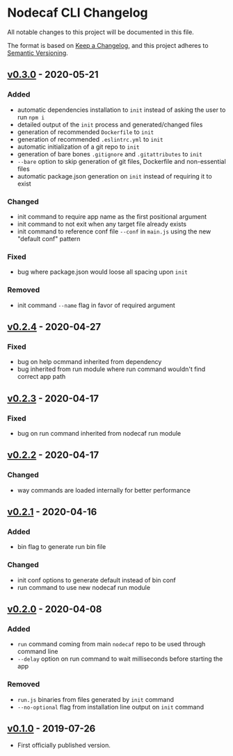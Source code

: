 # Nodecaf CLI Changelog

All notable changes to this project will be documented in this file.

The format is based on [Keep a Changelog](https://keepachangelog.com/en/1.0.0/),
and this project adheres to [Semantic Versioning](https://semver.org/spec/v2.0.0.html).

## [v0.3.0] - 2020-05-21

### Added

- automatic dependencies installation to `init` instead of asking the user to run `npm i`
- detailed output of the `init` process and generated/changed files
- generation of recommended `Dockerfile` to `init`
- generation of recommended `.eslintrc.yml` to `init`
- automatic initialization of a git repo to `init`
- generation of bare bones `.gitignore` and `.gitattributes` to `init`
- `--bare` option to skip generation of git files, Dockerfile and non-essential files
- automatic package.json generation on `init` instead of requiring it to exist

### Changed

- init command to require app name as the first positional argument
- init command to not exit when any target file already exists
- init command to reference conf file `--conf` in `main.js` using the new "default conf" pattern

### Fixed

- bug where package.json would loose all spacing upon `init`

### Removed

- init command `--name` flag in favor of required argument

## [v0.2.4] - 2020-04-27

### Fixed

- bug on help ocmmand inherited from dependency
- bug inherited from run module where run command wouldn't find correct app path

## [v0.2.3] - 2020-04-17

### Fixed

- bug on run command inherited from nodecaf run module

## [v0.2.2] - 2020-04-17

### Changed

- way commands are loaded internally for better performance

## [v0.2.1] - 2020-04-16

### Added

- bin flag to generate run bin file

### Changed

- init conf options to generate default instead of bin conf
- run command to use new nodecaf run module

## [v0.2.0] - 2020-04-08

### Added

- `run` command coming from main `nodecaf` repo to be used through command line
- `--delay` option on run command to wait milliseconds before starting the app

### Removed

- `run.js` binaries from files generated by `init` command
- `--no-optional` flag from installation line output on `init` command

## [v0.1.0] - 2019-07-26

- First officially published version.

[v0.1.0]: https://gitlab.com/GCSBOSS/nodecaf-cli/-/tags/v0.1.0
[v0.2.0]: https://gitlab.com/GCSBOSS/nodecaf-cli/-/tags/v0.2.0
[v0.2.1]: https://gitlab.com/GCSBOSS/nodecaf-cli/-/tags/v0.2.1
[v0.2.2]: https://gitlab.com/GCSBOSS/nodecaf-cli/-/tags/v0.2.2
[v0.2.3]: https://gitlab.com/GCSBOSS/nodecaf-cli/-/tags/v0.2.3
[v0.2.4]: https://gitlab.com/GCSBOSS/nodecaf-cli/-/tags/v0.2.4
[v0.3.0]: https://gitlab.com/GCSBOSS/nodecaf-cli/-/tags/v0.3.0
